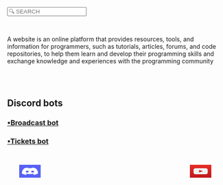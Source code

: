 <html>
<head>


  <input type="sarch" placeholder="🔍 SEARCH" id="myInput" disable title="type a name" onkeyup="myFuncrion()"/>
  
  <meta http-equiv="CONTENT-TYPE" content="text/html; charset=UTF-8">
  <title>jé.blue</title>
  <link rel="icon" href="picsart_24-06_2P5-10-56-54-582"/>
</head>
<body>
  
<style>
    body {
      background-image: url('Picsart_24-05-16_20-56-54-582.jpg');
      
    }
 foter{
  background-image: url('Ggggggg.icon');
  color: white;
  padding:2em;
  display: flex;
  justify-content: space-between;
 }
  
  
    
  </style>
 
 <br> <p>A website is an online platform that provides resources, tools, and information for programmers, such as tutorials, articles, forums, and code repositories, to help them learn and develop their programming skills and exchange knowledge and experiences with the programming community</p><br>
  <br>
  <h2>Discord bots</h2>
  <a href="https://bleu1js.github.io/Broadcast-bot.-js-/"><h3>•Broadcast bot</h3></a>
  <a href="https://bleu1js.github.io/Ticket-bot"><h3>•Tickets bot</h3></a>
  <foter>
   <a href="https://discord.com/invite/hAyveBFb"><img src="discord.jpeg" style="width:50px; height:30px;">
  </a>
   <a href="https://youtube.com/@ayoub_kobra_ff?si=nQyarPNhHvr3rWIK"><img src="imagesYoutube.jpeg"  style="width:50px;height:30px;">
   </a>
    
  </foter>

</body>

   

</html>
